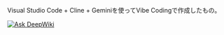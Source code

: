 Visual Studio Code + Cline + Geminiを使ってVibe Codingで作成したもの。

[![Ask DeepWiki](https://deepwiki.com/badge.svg)](https://deepwiki.com/matsuuramasakazu/missile_command)
